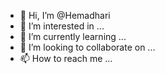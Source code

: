 - 👋 Hi, I’m @Hemadhari
- 👀 I’m interested in ...
- 🌱 I’m currently learning ...
- 💞️ I’m looking to collaborate on ...
- 📫 How to reach me ...

<!---
Hemadhari/Hemadhari is a ✨ special ✨ repository because its `README.md` (this file) appears on your GitHub profile.
You can click the Preview link to take a look at your changes.
--->
